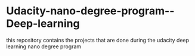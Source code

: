 # Udacity-nano-degree-program--Deep-learning
this repository contains the projects that are done during the udacity deep learning nano degree program 
